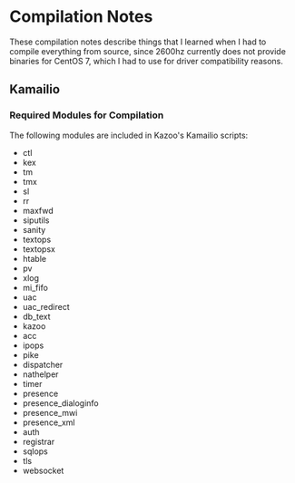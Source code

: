 # Compilation Notes
These compilation notes describe things that I learned when I had to compile everything from source, since 2600hz 
currently does not provide binaries for CentOS 7, which I had to use for driver compatibility reasons.

## Kamailio
### Required Modules for Compilation
The following modules are included in Kazoo's Kamailio scripts:
- ctl
- kex
- tm
- tmx
- sl
- rr
- maxfwd
- siputils
- sanity
- textops
- textopsx
- htable
- pv
- xlog
- mi_fifo
- uac
- uac_redirect
- db_text
- kazoo
- acc
- ipops
- pike
- dispatcher
- nathelper
- timer
- presence
- presence_dialoginfo
- presence_mwi
- presence_xml
- auth
- registrar
- sqlops
- tls
- websocket
